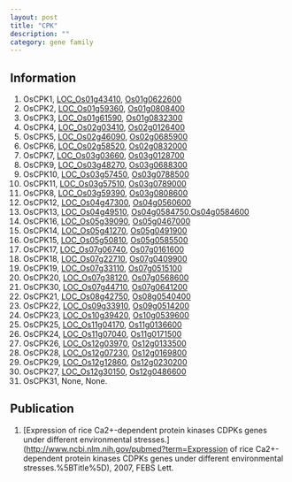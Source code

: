 ```yaml
---
layout: post
title: "CPK"
description: ""
category: gene family
---
```


## Information
1. OsCPK1, [LOC_Os01g43410](http://rice.plantbiology.msu.edu/cgi-bin/ORF_infopage.cgi?orf=LOC_Os01g43410), [Os01g0622600](http://rapdb.dna.affrc.go.jp/viewer/gbrowse_details/irgsp1?name=Os01g0622600)
2. OsCPK2, [LOC_Os01g59360](http://rice.plantbiology.msu.edu/cgi-bin/ORF_infopage.cgi?orf=LOC_Os01g59360), [Os01g0808400](http://rapdb.dna.affrc.go.jp/viewer/gbrowse_details/irgsp1?name=Os01g0808400)
3. OsCPK3, [LOC_Os01g61590](http://rice.plantbiology.msu.edu/cgi-bin/ORF_infopage.cgi?orf=LOC_Os01g61590), [Os01g0832300](http://rapdb.dna.affrc.go.jp/viewer/gbrowse_details/irgsp1?name=Os01g0832300)
4. OsCPK4, [LOC_Os02g03410](http://rice.plantbiology.msu.edu/cgi-bin/ORF_infopage.cgi?orf=LOC_Os02g03410), [Os02g0126400](http://rapdb.dna.affrc.go.jp/viewer/gbrowse_details/irgsp1?name=Os02g0126400)
5. OsCPK5, [LOC_Os02g46090](http://rice.plantbiology.msu.edu/cgi-bin/ORF_infopage.cgi?orf=LOC_Os02g46090), [Os02g0685900](http://rapdb.dna.affrc.go.jp/viewer/gbrowse_details/irgsp1?name=Os02g0685900)
6. OsCPK6, [LOC_Os02g58520](http://rice.plantbiology.msu.edu/cgi-bin/ORF_infopage.cgi?orf=LOC_Os02g58520), [Os02g0832000](http://rapdb.dna.affrc.go.jp/viewer/gbrowse_details/irgsp1?name=Os02g0832000)
7. OsCPK7, [LOC_Os03g03660](http://rice.plantbiology.msu.edu/cgi-bin/ORF_infopage.cgi?orf=LOC_Os03g03660), [Os03g0128700](http://rapdb.dna.affrc.go.jp/viewer/gbrowse_details/irgsp1?name=Os03g0128700)
8. OsCPK9, [LOC_Os03g48270](http://rice.plantbiology.msu.edu/cgi-bin/ORF_infopage.cgi?orf=LOC_Os03g48270), [Os03g0688300](http://rapdb.dna.affrc.go.jp/viewer/gbrowse_details/irgsp1?name=Os03g0688300)
9. OsCPK10, [LOC_Os03g57450](http://rice.plantbiology.msu.edu/cgi-bin/ORF_infopage.cgi?orf=LOC_Os03g57450), [Os03g0788500](http://rapdb.dna.affrc.go.jp/viewer/gbrowse_details/irgsp1?name=Os03g0788500)
10. OsCPK11, [LOC_Os03g57510](http://rice.plantbiology.msu.edu/cgi-bin/ORF_infopage.cgi?orf=LOC_Os03g57510), [Os03g0789000](http://rapdb.dna.affrc.go.jp/viewer/gbrowse_details/irgsp1?name=Os03g0789000)
11. OsCPK8, [LOC_Os03g59390](http://rice.plantbiology.msu.edu/cgi-bin/ORF_infopage.cgi?orf=LOC_Os03g59390), [Os03g0808600](http://rapdb.dna.affrc.go.jp/viewer/gbrowse_details/irgsp1?name=Os03g0808600)
12. OsCPK12, [LOC_Os04g47300](http://rice.plantbiology.msu.edu/cgi-bin/ORF_infopage.cgi?orf=LOC_Os04g47300), [Os04g0560600](http://rapdb.dna.affrc.go.jp/viewer/gbrowse_details/irgsp1?name=Os04g0560600)
13. OsCPK13, [LOC_Os04g49510](http://rice.plantbiology.msu.edu/cgi-bin/ORF_infopage.cgi?orf=LOC_Os04g49510), [Os04g0584750](http://rapdb.dna.affrc.go.jp/viewer/gbrowse_details/irgsp1?name=Os04g0584750),[Os04g0584600](http://rapdb.dna.affrc.go.jp/viewer/gbrowse_details/irgsp1?name=Os04g0584600)
14. OsCPK16, [LOC_Os05g39090](http://rice.plantbiology.msu.edu/cgi-bin/ORF_infopage.cgi?orf=LOC_Os05g39090), [Os05g0467000](http://rapdb.dna.affrc.go.jp/viewer/gbrowse_details/irgsp1?name=Os05g0467000)
15. OsCPK14, [LOC_Os05g41270](http://rice.plantbiology.msu.edu/cgi-bin/ORF_infopage.cgi?orf=LOC_Os05g41270), [Os05g0491900](http://rapdb.dna.affrc.go.jp/viewer/gbrowse_details/irgsp1?name=Os05g0491900)
16. OsCPK15, [LOC_Os05g50810](http://rice.plantbiology.msu.edu/cgi-bin/ORF_infopage.cgi?orf=LOC_Os05g50810), [Os05g0585500](http://rapdb.dna.affrc.go.jp/viewer/gbrowse_details/irgsp1?name=Os05g0585500)
17. OsCPK17, [LOC_Os07g06740](http://rice.plantbiology.msu.edu/cgi-bin/ORF_infopage.cgi?orf=LOC_Os07g06740), [Os07g0161600](http://rapdb.dna.affrc.go.jp/viewer/gbrowse_details/irgsp1?name=Os07g0161600)
18. OsCPK18, [LOC_Os07g22710](http://rice.plantbiology.msu.edu/cgi-bin/ORF_infopage.cgi?orf=LOC_Os07g22710), [Os07g0409900](http://rapdb.dna.affrc.go.jp/viewer/gbrowse_details/irgsp1?name=Os07g0409900)
19. OsCPK19, [LOC_Os07g33110](http://rice.plantbiology.msu.edu/cgi-bin/ORF_infopage.cgi?orf=LOC_Os07g33110), [Os07g0515100](http://rapdb.dna.affrc.go.jp/viewer/gbrowse_details/irgsp1?name=Os07g0515100)
20. OsCPK20, [LOC_Os07g38120](http://rice.plantbiology.msu.edu/cgi-bin/ORF_infopage.cgi?orf=LOC_Os07g38120), [Os07g0568600](http://rapdb.dna.affrc.go.jp/viewer/gbrowse_details/irgsp1?name=Os07g0568600)
21. OsCPK30, [LOC_Os07g44710](http://rice.plantbiology.msu.edu/cgi-bin/ORF_infopage.cgi?orf=LOC_Os07g44710), [Os07g0641200](http://rapdb.dna.affrc.go.jp/viewer/gbrowse_details/irgsp1?name=Os07g0641200)
22. OsCPK21, [LOC_Os08g42750](http://rice.plantbiology.msu.edu/cgi-bin/ORF_infopage.cgi?orf=LOC_Os08g42750), [Os08g0540400](http://rapdb.dna.affrc.go.jp/viewer/gbrowse_details/irgsp1?name=Os08g0540400)
23. OsCPK22, [LOC_Os09g33910](http://rice.plantbiology.msu.edu/cgi-bin/ORF_infopage.cgi?orf=LOC_Os09g33910), [Os09g0514200](http://rapdb.dna.affrc.go.jp/viewer/gbrowse_details/irgsp1?name=Os09g0514200)
24. OsCPK23, [LOC_Os10g39420](http://rice.plantbiology.msu.edu/cgi-bin/ORF_infopage.cgi?orf=LOC_Os10g39420), [Os10g0539600](http://rapdb.dna.affrc.go.jp/viewer/gbrowse_details/irgsp1?name=Os10g0539600)
25. OsCPK25, [LOC_Os11g04170](http://rice.plantbiology.msu.edu/cgi-bin/ORF_infopage.cgi?orf=LOC_Os11g04170), [Os11g0136600](http://rapdb.dna.affrc.go.jp/viewer/gbrowse_details/irgsp1?name=Os11g0136600)
26. OsCPK24, [LOC_Os11g07040](http://rice.plantbiology.msu.edu/cgi-bin/ORF_infopage.cgi?orf=LOC_Os11g07040), [Os11g0171500](http://rapdb.dna.affrc.go.jp/viewer/gbrowse_details/irgsp1?name=Os11g0171500)
27. OsCPK26, [LOC_Os12g03970](http://rice.plantbiology.msu.edu/cgi-bin/ORF_infopage.cgi?orf=LOC_Os12g03970), [Os12g0133500](http://rapdb.dna.affrc.go.jp/viewer/gbrowse_details/irgsp1?name=Os12g0133500)
28. OsCPK28, [LOC_Os12g07230](http://rice.plantbiology.msu.edu/cgi-bin/ORF_infopage.cgi?orf=LOC_Os12g07230), [Os12g0169800](http://rapdb.dna.affrc.go.jp/viewer/gbrowse_details/irgsp1?name=Os12g0169800)
29. OsCPK29, [LOC_Os12g12860](http://rice.plantbiology.msu.edu/cgi-bin/ORF_infopage.cgi?orf=LOC_Os12g12860), [Os12g0230200](http://rapdb.dna.affrc.go.jp/viewer/gbrowse_details/irgsp1?name=Os12g0230200)
30. OsCPK27, [LOC_Os12g30150](http://rice.plantbiology.msu.edu/cgi-bin/ORF_infopage.cgi?orf=LOC_Os12g30150), [Os12g0486600](http://rapdb.dna.affrc.go.jp/viewer/gbrowse_details/irgsp1?name=Os12g0486600)
31. OsCPK31, None, None.

## Publication
1. [Expression of rice Ca2+-dependent protein kinases CDPKs genes under different environmental stresses.](http://www.ncbi.nlm.nih.gov/pubmed?term=Expression of rice Ca2+-dependent protein kinases CDPKs genes under different environmental stresses.%5BTitle%5D), 2007, FEBS Lett.



